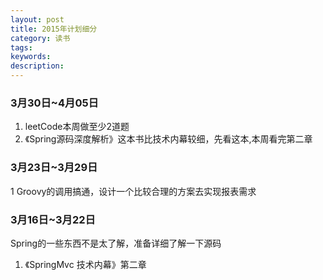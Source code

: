 ```yaml
---
layout: post
title: 2015年计划细分
category: 读书
tags: 
keywords: 
description: 
---
```



### 3月30日~4月05日
1.  leetCode本周做至少2道题
2. 《Spring源码深度解析》这本书比技术内幕较细，先看这本,本周看完第二章

### 3月23日~3月29日
1 Groovy的调用搞通，设计一个比较合理的方案去实现报表需求


### 3月16日~3月22日
Spring的一些东西不是太了解，准备详细了解一下源码

1. 《SpringMvc 技术内幕》第二章



